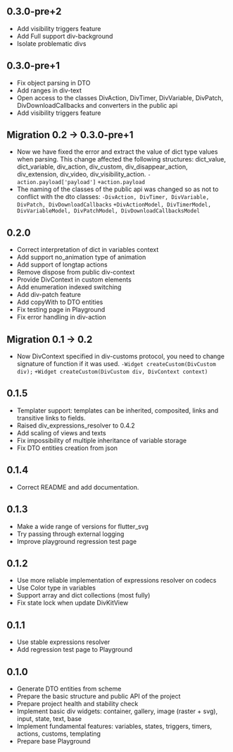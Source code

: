 ## 0.3.0-pre+2
* Add visibility triggers feature
* Add Full support div-background
* Isolate problematic divs

## 0.3.0-pre+1

* Fix object parsing in DTO
* Add ranges in div-text
* Open access to the classes DivAction, DivTimer, DivVariable, DivPatch, DivDownloadCallbacks and
  converters in the public api
* Add visibility triggers feature

## Migration 0.2 → 0.3.0-pre+1

* Now we have fixed the error and extract the value of dict type values when parsing.
  This change affected the following structures: dict_value, dict_variable, div_action, div_custom,
  div_disappear_action, div_extension, div_video, div_visibility_action.
  `-action.payload['payload']`
  `+action.payload`
* The naming of the classes of the public api was changed so as not to conflict with the dto
  classes:
  `-DivAction, DivTimer, DivVariable, DivPatch, DivDownloadCallbacks`
  `+DivActionModel, DivTimerModel, DivVariableModel, DivPatchModel, DivDownloadCallbacksModel`

## 0.2.0

* Correct interpretation of dict in variables context
* Add support no_animation type of animation
* Add support of longtap actions
* Remove dispose from public div-context
* Provide DivContext in custom elements
* Add enumeration indexed switching
* Add div-patch feature
* Add copyWith to DTO entities
* Fix testing page in Playground
* Fix error handling in div-action

## Migration 0.1 → 0.2

* Now DivContext specified in div-customs protocol, you need to change signature of function if it
  was used.
  `-Widget createCustom(DivCustom div);`
  `+Widget createCustom(DivCustom div, DivContext context)`

## 0.1.5

* Templater support: templates can be inherited, composited, links and transitive links to fields.
* Raised div_expressions_resolver to 0.4.2
* Add scaling of views and texts
* Fix impossibility of multiple inheritance of variable storage
* Fix DTO entities creation from json

## 0.1.4

* Correct README and add documentation.

## 0.1.3

* Make a wide range of versions for flutter_svg
* Try passing through external logging
* Improve playground regression test page

## 0.1.2

* Use more reliable implementation of expressions resolver on codecs
* Use Color type in variables
* Support array and dict collections (most fully)
* Fix state lock when update DivKitView

## 0.1.1

* Use stable expressions resolver
* Add regression test page to Playground

## 0.1.0

* Generate DTO entities from scheme
* Prepare the basic structure and public API of the project
* Prepare project health and stability check
* Implement basic div widgets: container, gallery, image (raster + svg), input, state, text, base
* Implement fundamental features: variables, states, triggers, timers, actions, customs, templating
* Prepare base Playground
